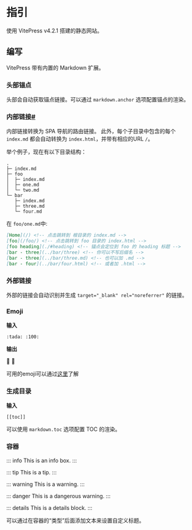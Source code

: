 # 指引

使用 VitePress v4.2.1 搭建的静态网站。

## 编写

VitePress 带有内置的 Markdown 扩展。

### 头部锚点

头部会自动获取锚点链接。可以通过 `markdown.anchor` 选项配置锚点的渲染。

### 内部链接[#](https://process1024.github.io/vitepress/guide/markdown#%E5%86%85%E9%83%A8%E9%93%BE%E6%8E%A5)

内部链接转换为 SPA 导航的路由链接。 此外，每个子目录中包含的每个 `index.md` 都会自动转换为 `index.html`，并带有相应的URL `/`。

举个例子，现在有以下目录结构：

```
.
├─ index.md
├─ foo
│  ├─ index.md
│  ├─ one.md
│  └─ two.md
└─ bar
   ├─ index.md
   ├─ three.md
   └─ four.md
```

在 `foo/one.md`中:

```markdown
[Home](/) <!-- 点击跳转到 根目录的 index.md -->
[foo](/foo/) <!-- 点击跳转到 foo 目录的 index.html -->
[foo heading](./#heading) <!-- 锚点会定位到 foo 的 heading 标题 -->
[bar - three](../bar/three) <!-- 你可以不写后缀名 -->
[bar - three](../bar/three.md) <!-- 也可以加 .md -->
[bar - four](../bar/four.html) <!-- 或者加 .html -->
```

### 外部链接

外部的链接会自动识别并生成 `target="_blank" rel="noreferrer"` 的链接。

### Emoji

**输入**

```
:tada: :100:
```

**输出**

🎉 💯

可用的emoji可以通过[这里](https://github.com/markdown-it/markdown-it-emoji/blob/master/lib/data/full.json)了解

### 生成目录

**输入**

```
[[toc]]
```

可以使用 `markdown.toc` 选项配置 TOC 的渲染。

### 容器

::: info
This is an info box.
:::

::: tip
This is a tip.
:::

::: warning
This is a warning.
:::

::: danger
This is a dangerous warning.
:::

::: details
This is a details block.
:::

可以通过在容器的“类型”后面添加文本来设置自定义标题。
